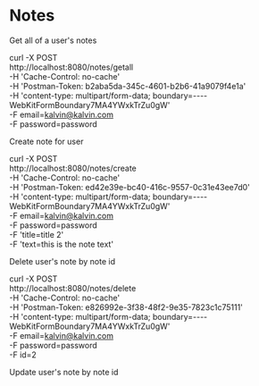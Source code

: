 # Notes


Get all of a user's notes

curl -X POST \
  http://localhost:8080/notes/getall \
  -H 'Cache-Control: no-cache' \
  -H 'Postman-Token: b2aba5da-345c-4601-b2b6-41a9079f4e1a' \
  -H 'content-type: multipart/form-data; boundary=----WebKitFormBoundary7MA4YWxkTrZu0gW' \
  -F email=kalvin@kalvin.com \
  -F password=password


Create note for user

curl -X POST \
  http://localhost:8080/notes/create \
  -H 'Cache-Control: no-cache' \
  -H 'Postman-Token: ed42e39e-bc40-416c-9557-0c31e43ee7d0' \
  -H 'content-type: multipart/form-data; boundary=----WebKitFormBoundary7MA4YWxkTrZu0gW' \
  -F email=kalvin@kalvin.com \
  -F password=password \
  -F 'title=title 2' \
  -F 'text=this is the note text'

Delete user's note by note id

curl -X POST \
  http://localhost:8080/notes/delete \
  -H 'Cache-Control: no-cache' \
  -H 'Postman-Token: e826992e-3f38-48f2-9e35-7823c1c75111' \
  -H 'content-type: multipart/form-data; boundary=----WebKitFormBoundary7MA4YWxkTrZu0gW' \
  -F email=kalvin@kalvin.com \
  -F password=password \
  -F id=2


Update user's note by note id

